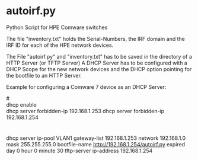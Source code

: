 # autoirf.py
Python Script for HPE Comware switches

The file "inventory.txt" holds the Serial-Numbers, the IRF domain and
the IRF ID for each of the HPE network devices.

The File "autoirf.py" and "inventory.txt" has to be saved in the directory of a
HTTP Server (or TFTP Server)
A DHCP Server has to be configured with a DHCP Scope for the new network devices
and the DHCP option pointing for the bootfile to an HTTP Server.

Example for configuring a Comware 7 device as an DHCP Server:

#<br>
 dhcp enable<br>
 dhcp server forbidden-ip 192.168.1.253
 dhcp server forbidden-ip 192.168.1.254
#
dhcp server ip-pool VLAN1
 gateway-list 192.168.1.253
 network 192.168.1.0 mask 255.255.255.0
 bootfile-name http://192.168.1.254/autoirf.py
 expired day 0 hour 0 minute 30
 tftp-server ip-address 192.168.1.254
#

